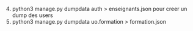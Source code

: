 4) python3 manage.py dumpdata auth > enseignants.json pour creer un dump des users
6) python3 manage.py dumpdata uo.formation > formation.json
